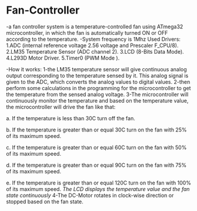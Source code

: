 # Fan-Controller
-a fan controller system is a temperature-controlled fan using ATmega32 microcontroller, in which the fan is automatically turned ON or OFF according to the 
temperature. 
-System frequency is 1Mhz
Used Drivers:
1.ADC (internal reference voltage 2.56 voltage and Prescaler F_CPU/8).
2.LM35 Temperature Sensor (ADC channel 2).
3.LCD (8-Bits Data Mode).
4.L293D Motor Driver.
5.Timer0 (PWM Mode ).

-How it works:
1-the LM35 temperature sensor will give continuous analog output corresponding to the temperature sensed by it. This analog signal is given to the ADC, which converts the analog values to digital values.
2-then perform some calculations in the programming for the microcontroller to get the temperature from the sensed analog voltage.
3-The microcontroller will continuously monitor the temperature and based on the temperature value, the microcontroller will drive the fan like that:

 a. If the temperature is less than 30C turn off the fan.

 b. If the temperature is greater than or equal 30C turn on the fan with 25% of its maximum speed. 

c. If the temperature is greater than or equal 60C turn on the fan with 50% of its maximum speed. 

d. If the temperature is greater than or equal 90C turn on the fan with 75% of its maximum speed.

e. If the temperature is greater than or equal 120C turn on the fan with 100% of its maximum speed.
*The LCD displays the temperature value and the fan state continuously*
4-The DC-Motor rotates in clock-wise direction or stopped based on 
the fan state.

